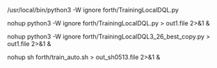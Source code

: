 
/usr/local/bin/python3 -W ignore forth/TrainingLocalDQL.py


nohup python3 -W ignore forth/TrainingLocalDQL.py > out1.file 2>&1 &

nohup python3 -W ignore forth/TrainingLocalDQL3_26_best_copy.py > out1.file 2>&1 &


nohup sh forth/train_auto.sh  > out_sh0513.file 2>&1 &